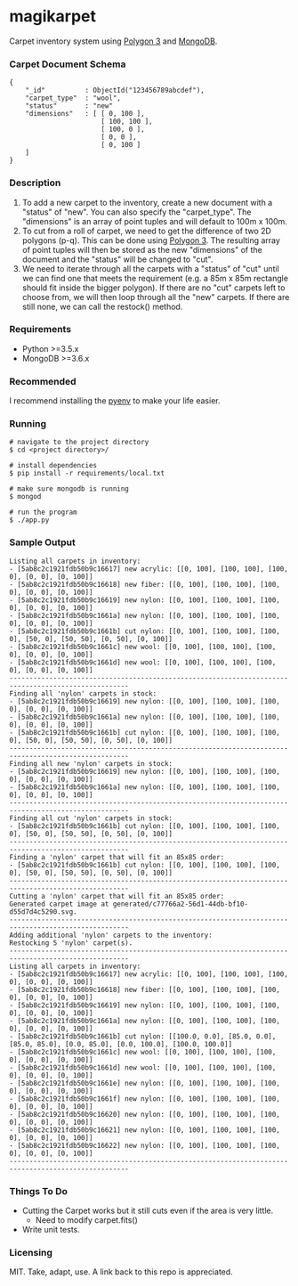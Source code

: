 # magikarpet
Carpet inventory system using [Polygon 3](https://www.j-raedler.de/projects/polygon/) and [MongoDB](https://www.mongodb.com/download-center).

### Carpet Document Schema
```
{
    "_id"          : ObjectId("123456789abcdef"),
    "carpet_type"  : "wool",
    "status"       : "new"
    "dimensions"   : [ [ 0, 100 ],
                       [ 100, 100 ],
                       [ 100, 0 ],
                       [ 0, 0 ],
                       [ 0, 100 ]
    ]
}
```

### Description
1. To add a new carpet to the inventory, create a new document with a "status" of "new". You can also specify the "carpet_type". The "dimensions" is an array of point tuples and will default to 100m x 100m.
2. To cut from a roll of carpet, we need to get the difference of two 2D polygons (p-q). This can be done using [Polygon 3](https://www.j-raedler.de/projects/polygon/). The resulting array of point tuples will then be stored as the new "dimensions" of the document and the "status" will be changed to "cut".
3. We need to iterate through all the carpets with a "status" of "cut" until we can find one that meets the requirement (e.g. a 85m x 85m rectangle should fit inside the bigger polygon). If there are no "cut" carpets left to choose from, we will then loop through all the "new" carpets. If there are still none, we can call the restock() method.

### Requirements
* Python >=3.5.x
* MongoDB >=3.6.x

### Recommended
I recommend installing the [pyenv](https://github.com/pyenv/pyenv) to make your life easier.

### Running
```
# navigate to the project directory
$ cd <project directory>/

# install dependencies
$ pip install -r requirements/local.txt

# make sure mongodb is running
$ mongod

# run the program
$ ./app.py
```

### Sample Output
```
Listing all carpets in inventory:
- [5ab8c2c1921fdb50b9c16617] new acrylic: [[0, 100], [100, 100], [100, 0], [0, 0], [0, 100]]
- [5ab8c2c1921fdb50b9c16618] new fiber: [[0, 100], [100, 100], [100, 0], [0, 0], [0, 100]]
- [5ab8c2c1921fdb50b9c16619] new nylon: [[0, 100], [100, 100], [100, 0], [0, 0], [0, 100]]
- [5ab8c2c1921fdb50b9c1661a] new nylon: [[0, 100], [100, 100], [100, 0], [0, 0], [0, 100]]
- [5ab8c2c1921fdb50b9c1661b] cut nylon: [[0, 100], [100, 100], [100, 0], [50, 0], [50, 50], [0, 50], [0, 100]]
- [5ab8c2c1921fdb50b9c1661c] new wool: [[0, 100], [100, 100], [100, 0], [0, 0], [0, 100]]
- [5ab8c2c1921fdb50b9c1661d] new wool: [[0, 100], [100, 100], [100, 0], [0, 0], [0, 100]]
----------------------------------------------------------------------------------------------------
Finding all 'nylon' carpets in stock:
- [5ab8c2c1921fdb50b9c16619] new nylon: [[0, 100], [100, 100], [100, 0], [0, 0], [0, 100]]
- [5ab8c2c1921fdb50b9c1661a] new nylon: [[0, 100], [100, 100], [100, 0], [0, 0], [0, 100]]
- [5ab8c2c1921fdb50b9c1661b] cut nylon: [[0, 100], [100, 100], [100, 0], [50, 0], [50, 50], [0, 50], [0, 100]]
----------------------------------------------------------------------------------------------------
Finding all new 'nylon' carpets in stock:
- [5ab8c2c1921fdb50b9c16619] new nylon: [[0, 100], [100, 100], [100, 0], [0, 0], [0, 100]]
- [5ab8c2c1921fdb50b9c1661a] new nylon: [[0, 100], [100, 100], [100, 0], [0, 0], [0, 100]]
----------------------------------------------------------------------------------------------------
Finding all cut 'nylon' carpets in stock:
- [5ab8c2c1921fdb50b9c1661b] cut nylon: [[0, 100], [100, 100], [100, 0], [50, 0], [50, 50], [0, 50], [0, 100]]
----------------------------------------------------------------------------------------------------
Finding a 'nylon' carpet that will fit an 85x85 order:
- [5ab8c2c1921fdb50b9c1661b] cut nylon: [[0, 100], [100, 100], [100, 0], [50, 0], [50, 50], [0, 50], [0, 100]]
----------------------------------------------------------------------------------------------------
Cutting a 'nylon' carpet that will fit an 85x85 order:
Generated carpet image at generated/c77766a2-56d1-44db-bf10-d55d7d4c5290.svg.
----------------------------------------------------------------------------------------------------
Adding additional 'nylon' carpets to the inventory:
Restocking 5 'nylon' carpet(s).
----------------------------------------------------------------------------------------------------
Listing all carpets in inventory:
- [5ab8c2c1921fdb50b9c16617] new acrylic: [[0, 100], [100, 100], [100, 0], [0, 0], [0, 100]]
- [5ab8c2c1921fdb50b9c16618] new fiber: [[0, 100], [100, 100], [100, 0], [0, 0], [0, 100]]
- [5ab8c2c1921fdb50b9c16619] new nylon: [[0, 100], [100, 100], [100, 0], [0, 0], [0, 100]]
- [5ab8c2c1921fdb50b9c1661a] new nylon: [[0, 100], [100, 100], [100, 0], [0, 0], [0, 100]]
- [5ab8c2c1921fdb50b9c1661b] cut nylon: [[100.0, 0.0], [85.0, 0.0], [85.0, 85.0], [0.0, 85.0], [0.0, 100.0], [100.0, 100.0]]
- [5ab8c2c1921fdb50b9c1661c] new wool: [[0, 100], [100, 100], [100, 0], [0, 0], [0, 100]]
- [5ab8c2c1921fdb50b9c1661d] new wool: [[0, 100], [100, 100], [100, 0], [0, 0], [0, 100]]
- [5ab8c2c1921fdb50b9c1661e] new nylon: [[0, 100], [100, 100], [100, 0], [0, 0], [0, 100]]
- [5ab8c2c1921fdb50b9c1661f] new nylon: [[0, 100], [100, 100], [100, 0], [0, 0], [0, 100]]
- [5ab8c2c1921fdb50b9c16620] new nylon: [[0, 100], [100, 100], [100, 0], [0, 0], [0, 100]]
- [5ab8c2c1921fdb50b9c16621] new nylon: [[0, 100], [100, 100], [100, 0], [0, 0], [0, 100]]
- [5ab8c2c1921fdb50b9c16622] new nylon: [[0, 100], [100, 100], [100, 0], [0, 0], [0, 100]]
----------------------------------------------------------------------------------------------------
```

### Things To Do
* Cutting the Carpet works but it still cuts even if the area is very little.
    * Need to modify carpet.fits()
* Write unit tests.

### Licensing
MIT. Take, adapt, use. A link back to this repo is appreciated.
